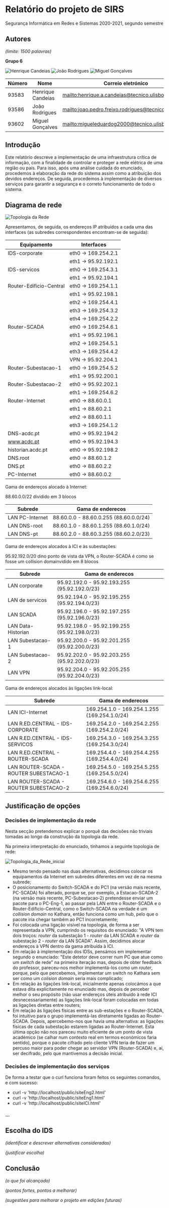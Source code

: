 # Relatório do projeto de SIRS

Segurança Informática em Redes e Sistemas 2020-2021, segundo semestre

## Autores

*(limite: 1500 palavras)*

**Grupo 6**

![Henrique Candeias](Henrique_Candeias.jpg) ![João Rodrigues](Joao_Rodrigues.jpg) ![Miguel Gonçalves](Miguel_Goncalves.jpg)

| Número | Nome              | Correio eletrónico                                      |
| -------|-------------------|---------------------------------------------------------|
| 93583  | Henrique Candeias | <mailto:henrique.a.candeias@tecnico.ulisboa.pt>         |
| 93586  | João Rodrigues    | <mailto:joao.pedro.freixo.rodrigues@tecnico.ulisboa.pt> |
| 93602  | Miguel Gonçalves  | <mailto:migueleduardog2000@tecnico.ulisboa.pt>          |

## Introdução

Este relatório descreve a implementação de uma infraestrutura crítica de informação, com a finalidade de controlar e proteger a rede elétrica de uma região ou país. Para isso, após uma análise cuidada do enunciado, procedemos à elaboração da rede do sistema assim como a atribuição dos devidos endereços. De seguida, procedemos à implementação de diversos serviços para garantir a segurança e o correto funcionamento de todo o sistema.

## Diagrama de rede

![Topologia da Rede](Topologia_da_Rede.jpg)

Apresentamos, de seguida, os endereços IP atribuídos a cada uma das interfaces (as subredes correspondentes encontram-se de seguida):

| Equipamento             | Interfaces                                    |
| ------------------------|-----------------------------------------------|
| IDS-corporate           | eth0 -> 169.254.2.1                           | 
|                         | eth1 -> 95.92.192.1                           |
| IDS-servicos            | eth0 -> 169.254.3.1                           |
|                         | eth1 -> 95.92.194.1                           |
| Router-Edificio-Central | eth0 -> 169.254.1.1                           |
|                         | eth1 -> 95.92.198.1                           |
|                         | eth2 -> 169.254.4.1                           |
|                         | eth3 -> 169.254.3.2                           |
|                         | eth4 -> 169.254.2.2                           |
| Router-SCADA            | eth0 -> 169.254.6.1                           |
|                         | eth1 -> 95.92.196.1                           |
|                         | eth2 -> 169.254.5.1                           |
|                         | eth3 -> 169.254.4.2                           |
|                         | VPN  -> 95.92.204.1                           |
| Router-Subestacao-1     | eth0 -> 169.254.5.2                           |
|                         | eth1 -> 95.92.200.1                           |
| Router-Subestacao-2     | eth0 -> 95.92.202.1                           |
|                         | eth1 -> 169.254.6.2                           |
| Router-Internet         | eth0 -> 88.60.0.1                             |
|                         | eth1 -> 88.60.2.1                             |
|                         | eth2 -> 88.60.1.1                             |
|                         | eth3 -> 169.254.1.2                           |
| DNS-acdc.pt             | eth0 -> 95.92.194.2                           |
| www.acdc.pt             | eth0 -> 95.92.194.3                           |
| historian.acdc.pt       | eth0 -> 95.92.198.2                           |
| DNS.root                | eth0 -> 88.60.1.2                             |
| DNS.pt                  | eth0 -> 88.60.2.2                             |
| PC-Internet             | eth0 -> 88.60.0.2                             |



Gama de endereços alocado à Internet: 

88.60.0.0/22 dividido em 3 blocos

| Subrede          | Gama de enderecos                      |
| -----------------|----------------------------------------|
| LAN PC-Internet  | 88.60.0.0 - 88.60.0.255 (88.60.0.0/24) | 
| LAN DNS-root     | 88.60.1.0 - 88.60.1.255 (88.60.1.0/24) | 
| LAN DNS-pt       | 88.60.2.0 - 88.60.3.255 (88.60.2.0/23) | 



Gama de endereços alocados à ICI e às subestações:

95.92.192.0/20 dino ponto de vista da VPN, o Router-SCADA é como se fosse um collision domainvidido em 8 blocos


| Subrede            | Gama de enderecos                             |
| -------------------|-----------------------------------------------|
| LAN corporate      | 95.92.192.0 - 95.92.193.255 (95.92.192.0/23)  | 
| LAN de servicos    | 95.92.194.0 - 95.92.195.255 (95.92.194.0/23)  | 
| LAN SCADA          | 95.92.196.0 - 95.92.197.255 (95.92.196.0/23)  |
| LAN Data-Historian | 95.92.198.0 - 95.92.199.255 (95.92.198.0/23)  | 
| LAN Subestacao-1   | 95.92.200.0 - 95.92.201.255 (95.92.200.0/23)  | 
| LAN Subestacao-2   | 95.92.202.0 - 95.92.203.255 (95.92.202.0/23)  |
| LAN VPN            | 95.92.204.0 - 95.92.205.255 (95.92.204.0/23)  | 

        

Gama de endereços alocados às ligações link-local:

| Subrede                                 | Gama de enderecos                             |
| ----------------------------------------|-----------------------------------------------|
| LAN ICI-Internet                        | 169.254.1.0 - 169.254.1.255 (169.254.1.0/24)  | 
| LAN R.ED.CENTRAL - IDS-CORPORATE        | 169.254.2.0 - 169.254.2.255 (169.254.2.0/24)  | 
| LAN R.ED.CENTRAL - IDS-SERVICOS         | 169.254.3.0 - 169.254.3.255 (169.254.3.0/24)  |
| LAN R.ED.CENTRAL - ROUTER-SCADA         | 169.254.4.0 - 169.254.4.255 (169.254.4.0/24)  | 
| LAN ROUTER-SCADA - ROUTER SUBESTACAO-1  | 169.254.5.0 - 169.254.5.255 (169.254.5.0/24)  | 
| LAN ROUTER-SCADA - ROUTER SUBESTACAO-2  | 169.254.6.0 - 169.254.6.255 (169.254.6.0/24)  |




## Justificação de opções

### Decisões de implementação da rede

Nesta secção pretendemos explicar o porquê das decisões não triviais tomadas ao longo da construção da topologia da rede.

Na primeira interpretação do enunciado, tínhamos a seguinte topologia de rede:

![Topologia_da_Rede_inicial](Topologia_da_Rede_inicial.jpg)
        

* Mesmo tendo pensado nas duas alternativas, decidimos colocar os equipamentos da Internet em subredes diferentes em vez de na mesma subrede;
* O posicionamento do Switch-SCADA e do PC1 (na versão mais recente, PC-SCADA) foi alterado, porque se, por exemplo, a Estacao-SCADA-2 (na versão mais recente, PC-Subestacao-2) pretendesse enviar um pacote para o PC-Eng-1, ao passar pela LAN entre o Router-SCADA e o Router-Edificio-Central, como o Switch-SCADA na verdade é um *collision domain* no Kathara, então funciona como um hub, pelo que o pacote iria chegar também ao PC1 incorretamente;
* Foi colocada uma ligação visível na topologia, de forma a ser representada a VPN, cumprindo os requisitos do enunciado: "A VPN tem dois troços: *router* da subestação 1 - *router* da LAN SCADA e *router* da subestação 2 - *router* da LAN SCADA". Assim, decidimos alocar endereços à VPN dentro da gama atribuída à ICI. 
* Em relação à implementação dos IDSs, pensámos em implementar segundo o enunciado: "Este detetor deve correr num PC que atue como um *switch* de rede" na primeira iteração mas, depois de obter feedback do professor, pareceu-nos melhor implementá-los como um *router*, porque, pelo que percebemos, implementar um switch no Kathara sem ser como um *colision domain* seria mais complicado;
* Em relação às ligações link-local, inicialmente apenas colocámos a que estava dita explicitamente no enunciado mas, depois de perceber melhor o seu propósito (não usar endereços úteis atribuído à rede ICI desnecessariamente) as ligações link-local foram colocadas em todas as ligações diretas entre routers;
* Em relação às ligações físicas entre as sub-estações e o Router-SCADA, foi intuitivo para o grupo implementá-las diretamente ligadas ao Router-SCADA. Depois, apercebemo-nos que havia uma alternativa: as ligações físicas de cada subestação estarem ligadas ao Router-Internet. Esta última opção não nos pareceu muito eficiente de um ponto de vista académico (se calhar num contexto real em termos económicos faria sentido), porque o pacote cifrado pelo cliente VPN teria de fazer um percuso maior para poder chegar ao servidor VPN (Router-SCADA) e, aí, ser decifrado, pelo que mantivemos a decisão inicial.



### Decisões de implementação dos serviços

De forma a testar que o curl funciona foram feitos os seguintes comandos, e com sucesso:
* curl -v 'http://localhost/public/siteEng2.html'
* curl -v 'http://localhost/public/siteEng1.html'
* curl -v 'http://localhost/public/siteICI.html'

#### ...

## Escolha do IDS

*(identificar e descrever alternativas consideradas)*

*(justificar escolha)*


## Conclusão

*(o que foi alcançado)*

*(pontos fortes, pontos a melhorar)*

*(sugestões para melhorar o projeto em edições futuras)*
